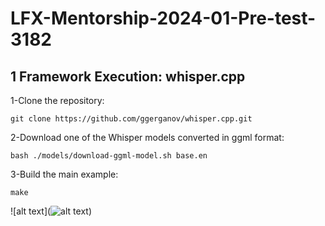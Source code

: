 # LFX-Mentorship-2024-01-Pre-test-3182

## 1 Framework Execution: whisper.cpp
1-Clone the repository:
```
git clone https://github.com/ggerganov/whisper.cpp.git
```
2-Download one of the Whisper models converted in ggml format:
```
bash ./models/download-ggml-model.sh base.en
```
3-Build the main example:
```
make
```
![alt text](![alt text](image.jpg))
